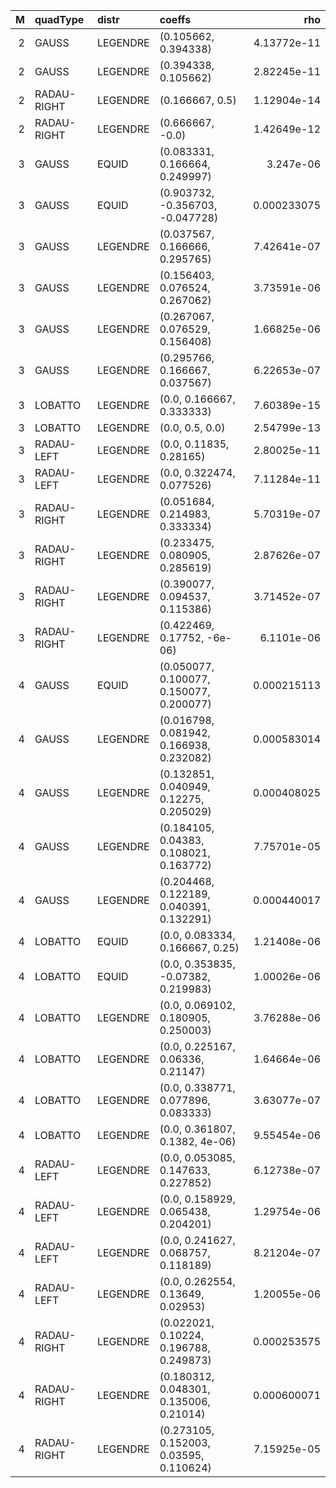 |   M | quadType    | distr    | coeffs                                   |         rho |
|----:|:------------|:---------|:-----------------------------------------|------------:|
|   2 | GAUSS       | LEGENDRE | (0.105662, 0.394338)                     | 4.13772e-11 |
|   2 | GAUSS       | LEGENDRE | (0.394338, 0.105662)                     | 2.82245e-11 |
|   2 | RADAU-RIGHT | LEGENDRE | (0.166667, 0.5)                          | 1.12904e-14 |
|   2 | RADAU-RIGHT | LEGENDRE | (0.666667, -0.0)                         | 1.42649e-12 |
|   3 | GAUSS       | EQUID    | (0.083331, 0.166664, 0.249997)           | 3.247e-06   |
|   3 | GAUSS       | EQUID    | (0.903732, -0.356703, -0.047728)         | 0.000233075 |
|   3 | GAUSS       | LEGENDRE | (0.037567, 0.166666, 0.295765)           | 7.42641e-07 |
|   3 | GAUSS       | LEGENDRE | (0.156403, 0.076524, 0.267062)           | 3.73591e-06 |
|   3 | GAUSS       | LEGENDRE | (0.267067, 0.076529, 0.156408)           | 1.66825e-06 |
|   3 | GAUSS       | LEGENDRE | (0.295766, 0.166667, 0.037567)           | 6.22653e-07 |
|   3 | LOBATTO     | LEGENDRE | (0.0, 0.166667, 0.333333)                | 7.60389e-15 |
|   3 | LOBATTO     | LEGENDRE | (0.0, 0.5, 0.0)                          | 2.54799e-13 |
|   3 | RADAU-LEFT  | LEGENDRE | (0.0, 0.11835, 0.28165)                  | 2.80025e-11 |
|   3 | RADAU-LEFT  | LEGENDRE | (0.0, 0.322474, 0.077526)                | 7.11284e-11 |
|   3 | RADAU-RIGHT | LEGENDRE | (0.051684, 0.214983, 0.333334)           | 5.70319e-07 |
|   3 | RADAU-RIGHT | LEGENDRE | (0.233475, 0.080905, 0.285619)           | 2.87626e-07 |
|   3 | RADAU-RIGHT | LEGENDRE | (0.390077, 0.094537, 0.115386)           | 3.71452e-07 |
|   3 | RADAU-RIGHT | LEGENDRE | (0.422469, 0.17752, -6e-06)              | 6.1101e-06  |
|   4 | GAUSS       | EQUID    | (0.050077, 0.100077, 0.150077, 0.200077) | 0.000215113 |
|   4 | GAUSS       | LEGENDRE | (0.016798, 0.081942, 0.166938, 0.232082) | 0.000583014 |
|   4 | GAUSS       | LEGENDRE | (0.132851, 0.040949, 0.12275, 0.205029)  | 0.000408025 |
|   4 | GAUSS       | LEGENDRE | (0.184105, 0.04383, 0.108021, 0.163772)  | 7.75701e-05 |
|   4 | GAUSS       | LEGENDRE | (0.204468, 0.122189, 0.040391, 0.132291) | 0.000440017 |
|   4 | LOBATTO     | EQUID    | (0.0, 0.083334, 0.166667, 0.25)          | 1.21408e-06 |
|   4 | LOBATTO     | EQUID    | (0.0, 0.353835, -0.07382, 0.219983)      | 1.00026e-06 |
|   4 | LOBATTO     | LEGENDRE | (0.0, 0.069102, 0.180905, 0.250003)      | 3.76288e-06 |
|   4 | LOBATTO     | LEGENDRE | (0.0, 0.225167, 0.06336, 0.21147)        | 1.64664e-06 |
|   4 | LOBATTO     | LEGENDRE | (0.0, 0.338771, 0.077896, 0.083333)      | 3.63077e-07 |
|   4 | LOBATTO     | LEGENDRE | (0.0, 0.361807, 0.1382, 4e-06)           | 9.55454e-06 |
|   4 | RADAU-LEFT  | LEGENDRE | (0.0, 0.053085, 0.147633, 0.227852)      | 6.12738e-07 |
|   4 | RADAU-LEFT  | LEGENDRE | (0.0, 0.158929, 0.065438, 0.204201)      | 1.29754e-06 |
|   4 | RADAU-LEFT  | LEGENDRE | (0.0, 0.241627, 0.068757, 0.118189)      | 8.21204e-07 |
|   4 | RADAU-LEFT  | LEGENDRE | (0.0, 0.262554, 0.13649, 0.02953)        | 1.20055e-06 |
|   4 | RADAU-RIGHT | LEGENDRE | (0.022021, 0.10224, 0.196788, 0.249873)  | 0.000253575 |
|   4 | RADAU-RIGHT | LEGENDRE | (0.180312, 0.048301, 0.135006, 0.21014)  | 0.000600071 |
|   4 | RADAU-RIGHT | LEGENDRE | (0.273105, 0.152003, 0.03595, 0.110624)  | 7.15925e-05 |